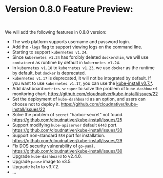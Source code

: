 
# Version 0.8.0 Feature Preview:

<br>

We will add the following features in 0.8.0 version:

* The web platform supports username and password login.
* Add the `-logs` flag to support viewing logs on the command line.
* Starting to support `kubernetes v1.24`.
* Since `kubernetes v1.24` has forcibly deleted `dockershim`, we will use `containerd` as runtime by default in `kubernetes v1.24`.
* In `kubernetes v1.18` to `kubernetes v1.23`, we use `docker` as the runtime by default, but `docker` is deprecated. 
* `kubernetes v1.17` is deprecated, it will not be integrated by default. If you want to use `kubernetes v1.17`, you can use the <a href="https://github.com/cloudnativer/kube-install/releases/tag/v0.7.4">kube-install v0.7.*</a>.
* Add dashboard `metrics-scraper` to solve the problem of `kube-dashboard` monitoring chart. https://github.com/cloudnativer/kube-install/issues/22
* Set the deployment of `kube-dashboard` as an option, and users can choose not to deploy it. https://github.com/cloudnativer/kube-install/issues/22
* Solve the problem of `secret` "harbor-secret" not found. https://github.com/cloudnativer/kube-install/issues/25
* Support modifying `kube-apiserver` default `6443` port. https://github.com/cloudnativer/kube-install/issues/33
* Support non-standard `SSH` port for installation. https://github.com/cloudnativer/kube-install/issues/29
* Fix DOS security vulnerability of `go-yaml`. https://github.com/cloudnativer/kube-install/issues/30
* Upgrade `kube-dashboard` to v2.4.0.
* Upgrade `pause` image to v3.5.
* Upgrade `helm` to v3.7.2.
* ...


<br>
